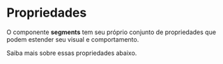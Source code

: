 # Propriedades

O componente **segments** tem seu próprio conjunto de propriedades que podem estender seu visual e comportamento. 

Saiba mais sobre essas propriedades abaixo.